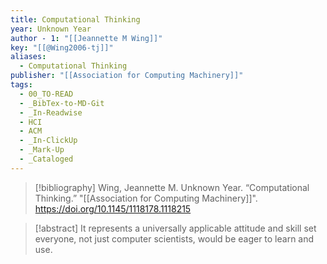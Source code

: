 ```yaml
---
title: Computational Thinking
year: Unknown Year
author - 1: "[[Jeannette M Wing]]"
key: "[[@Wing2006-tj]]"
aliases:
  - Computational Thinking
publisher: "[[Association for Computing Machinery]]"
tags:
  - 00_TO-READ
  - _BibTex-to-MD-Git
  - _In-Readwise
  - HCI
  - ACM
  - _In-ClickUp
  - _Mark-Up
  - _Cataloged
---
```


> [!bibliography]
> Wing, Jeannette M. Unknown Year. “Computational Thinking.” "[[Association for Computing Machinery]]". https://doi.org/10.1145/1118178.1118215

> [!abstract]
> It represents a universally applicable attitude and skill set everyone, not just computer scientists, would be eager to learn and use.